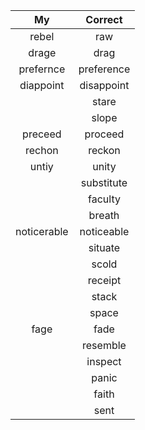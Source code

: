 |      My      |      Correct      |
|:------------:|:-----------------:|
|rebel|raw|
|drage|drag|
|prefernce|preference|
|diappoint|disappoint|
||stare|
||slope|
|preceed|proceed|
|rechon|reckon|
|untiy|unity|
||substitute|
||faculty|
||breath|
|noticerable|noticeable|
||situate|
||scold|
||receipt|
||stack|
||space|
|fage|fade|
||resemble|
||inspect|
||panic|
||faith|
||sent|

